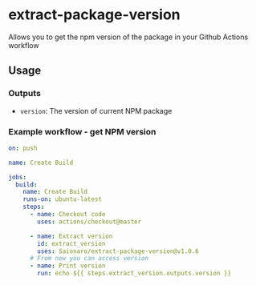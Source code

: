 # extract-package-version

Allows you to get the npm version of the package in your Github Actions workflow

## Usage

### Outputs

- `version`: The version of current NPM package

### Example workflow - get NPM version

```yaml
on: push

name: Create Build

jobs:
  build:
    name: Create Build
    runs-on: ubuntu-latest
    steps:
      - name: Checkout code
        uses: actions/checkout@master

      - name: Extract version
        id: extract_version
        uses: Saionaro/extract-package-version@v1.0.6
      # From now you can access version
      - name: Print version
        run: echo ${{ steps.extract_version.outputs.version }}
```
